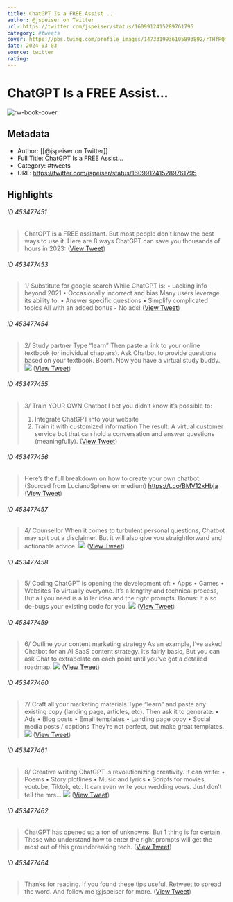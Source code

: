 ```yaml
---
title: ChatGPT Is a FREE Assist...
author: @jspeiser on Twitter
url: https://twitter.com/jspeiser/status/1609912415289761795
category: #tweets
cover: https://pbs.twimg.com/profile_images/1473319936105893892/rTHfPQmE.jpg
date: 2024-03-03
source: twitter
rating:
---
```

# ChatGPT Is a FREE Assist...

![rw-book-cover](https://pbs.twimg.com/profile_images/1473319936105893892/rTHfPQmE.jpg)

## Metadata
- Author: [[@jspeiser on Twitter]]
- Full Title: ChatGPT Is a FREE Assist...
- Category: #tweets
- URL: https://twitter.com/jspeiser/status/1609912415289761795

## Highlights
###### ID 453477451
> ChatGPT is a FREE assistant.
> But most people don’t know the best ways to use it.
> Here are 8 ways ChatGPT can save you thousands of hours in 2023: ([View Tweet](https://twitter.com/jspeiser/status/1609912415289761795))
    
###### ID 453477453
> 1/ Substitute for google search
> While ChatGPT is:
> • Lacking info beyond 2021
> • Occasionally incorrect and bias
> Many users leverage its ability to:
> • Answer specific questions
> • Simplify complicated topics
> All with an added bonus - No ads! ([View Tweet](https://twitter.com/jspeiser/status/1609912460126863361))
    
###### ID 453477454
> 2/ Study partner
> Type “learn”
> Then paste a link to your online textbook (or individual chapters).
> Ask Chatbot to provide questions based on your textbook.
> Boom. 
> Now you have a virtual study buddy. 
> ![](https://pbs.twimg.com/media/FleO5k1XgAEhutl.jpg) ([View Tweet](https://twitter.com/jspeiser/status/1609912515843981313))
    
###### ID 453477455
> 3/ Train YOUR OWN Chatbot
> I bet you didn’t know it’s possible to:
> 1. Integrate ChatGPT into your website
> 2. Train it with customized information
> The result:
> A virtual customer service bot that can hold a conversation and answer questions (meaningfully). ([View Tweet](https://twitter.com/jspeiser/status/1609912561184514049))
    
###### ID 453477456
> Here’s the full breakdown on how to create your own chatbot:
> (Sourced from LucianoSphere on medium)
> https://t.co/BMV12xHbja ([View Tweet](https://twitter.com/jspeiser/status/1609912606134882305))
    
###### ID 453477457
> 4/ Counsellor
> When it comes to turbulent personal questions,
> Chatbot may spit out a disclaimer.
> But it will also give you straightforward and actionable advice. 
> ![](https://pbs.twimg.com/media/FlePCLmWQAMndSX.jpg) ([View Tweet](https://twitter.com/jspeiser/status/1609912663890427905))
    
###### ID 453477458
> 5/ Coding
> ChatGPT is opening the development of:
> • Apps
> • Games
> • Websites
> To virtually everyone. 
> It’s a lengthy and technical process,
> But all you need is a killer idea and the right prompts. 
> Bonus: It also de-bugs your existing code for you. 
> ![](https://pbs.twimg.com/media/FlePFcpWYAAaiW7.jpg) ([View Tweet](https://twitter.com/jspeiser/status/1609912719892791297))
    
###### ID 453477459
> 6/ Outline your content marketing strategy
> As an example,
> I’ve asked Chatbot for an AI SaaS content strategy.
> It’s fairly basic, 
> But you can ask Chat to extrapolate on each point until you’ve got a detailed roadmap. 
> ![](https://pbs.twimg.com/media/FlePIxtWAAIZGGP.jpg) ([View Tweet](https://twitter.com/jspeiser/status/1609912777514049539))
    
###### ID 453477460
> 7/ Craft all your marketing materials
> Type “learn” and paste any existing copy (landing page, articles, etc).
> Then ask it to generate:
> • Ads
> • Blog posts
> • Email templates
> • Landing page copy
> • Social media posts / captions
> They’re not perfect, but make great templates. 
> ![](https://pbs.twimg.com/media/FlePMJvXkAMycSu.jpg) ([View Tweet](https://twitter.com/jspeiser/status/1609912834929967105))
    
###### ID 453477461
> 8/ Creative writing
> ChatGPT is revolutionizing creativity.
> It can write:
> • Poems
> • Story plotlines
> • Music and lyrics 
> • Scripts for movies, youtube, Tiktok, etc.
> It can even write your wedding vows.
> Just don’t tell the mrs… 
> ![](https://pbs.twimg.com/media/FlePPa1XkAIgoho.jpg) ([View Tweet](https://twitter.com/jspeiser/status/1609912890995113984))
    
###### ID 453477462
> ChatGPT has opened up a ton of unknowns.
> But 1 thing is for certain.
> Those who understand how to enter the right prompts will get the most out of this groundbreaking tech. ([View Tweet](https://twitter.com/jspeiser/status/1609912936499142656))
    
###### ID 453477464
> Thanks for reading.
> If you found these tips useful,
> Retweet to spread the word.
> And follow me @jspeiser for more. ([View Tweet](https://twitter.com/jspeiser/status/1609912981407531013))
    

